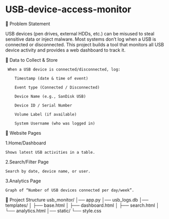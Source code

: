 # USB-device-access-monitor

📝 Problem Statement

USB devices (pen drives, external HDDs, etc.) can be misused to steal sensitive data or inject malware. Most systems don’t log when a USB is connected or disconnected. This project builds a tool that monitors all USB device activity and provides a web dashboard to track it.

🔹 Data to Collect & Store

     When a USB device is connected/disconnected, log:

        Timestamp (date & time of event)

        Event type (Connected / Disconnected)

        Device Name (e.g., SanDisk USB)

        Device ID / Serial Number

        Volume Label (if available)

        System Username (who was logged in)

   
🔹 Website Pages

   1.Home/Dashboard

    Shows latest USB activities in a table.

   2.Search/Filter Page

    Search by date, device name, or user.

  3.Analytics Page

    Graph of “Number of USB devices connected per day/week”. 


📂 Project Structure
      usb_monitor/
    │── app.py
    │── usb_logs.db
    │── templates/
    │    ├── base.html
    │    ├── dashboard.html
    │    ├── search.html
    │    └── analytics.html
    │── static/
          └── style.css


